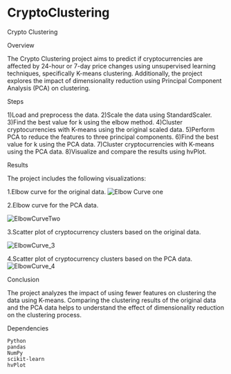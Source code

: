 # CryptoClustering

Crypto Clustering

Overview

The Crypto Clustering project aims to predict if cryptocurrencies are affected by 24-hour or 7-day price changes using unsupervised learning techniques, specifically K-means clustering. Additionally, the project explores the impact of dimensionality reduction using Principal Component Analysis (PCA) on clustering.

Steps

1)Load and preprocess the data.
2)Scale the data using StandardScaler.
3)Find the best value for k using the elbow method.
4)Cluster cryptocurrencies with K-means using the original scaled data.
5)Perform PCA to reduce the features to three principal components.
6)Find the best value for k using the PCA data.
7)Cluster cryptocurrencies with K-means using the PCA data.
8)Visualize and compare the results using hvPlot.

Results

The project includes the following visualizations:

1.Elbow curve for the original data.
![Elbow Curve one](https://github.com/yosieph/CryptoClustering/assets/85768490/80052cd8-a7b4-4fba-906e-3612693c92c5)


2.Elbow curve for the PCA data.

![ElbowCurveTwo](https://github.com/yosieph/CryptoClustering/assets/85768490/6fa2081b-b8af-41e2-be8e-49163fb53b56)

3.Scatter plot of cryptocurrency clusters based on the original data.

![ElbowCurve_3](https://github.com/yosieph/CryptoClustering/assets/85768490/451c20c0-377a-4e90-87ab-eb72f3a7fd64)


4.Scatter plot of cryptocurrency clusters based on the PCA data.
![ElbowCurve_4](https://github.com/yosieph/CryptoClustering/assets/85768490/b0e0e738-f8fb-4d17-b675-cca3b2d4dda6)



Conclusion

The project analyzes the impact of using fewer features on clustering the data using K-means. Comparing the clustering results of the original data and the PCA data helps to understand the effect of dimensionality reduction on the clustering process.

Dependencies

    Python
    pandas
    NumPy
    scikit-learn
    hvPlot
